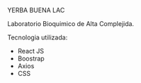 YERBA BUENA LAC

Laboratorio Bioquimico de Alta Complejida. 

Tecnologia utilizada: 
- React JS
- Boostrap
- Axios
- CSS


